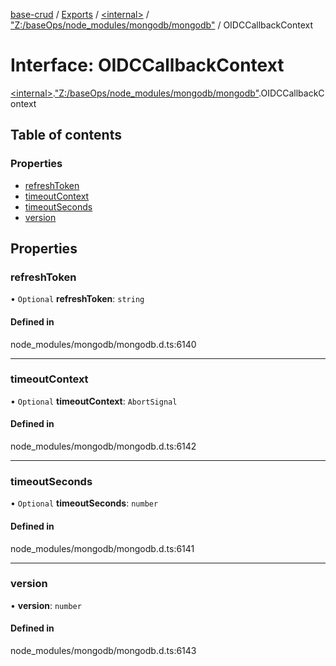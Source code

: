 [base-crud](../README.md) / [Exports](../modules.md) / [\<internal\>](../modules/internal_.md) / ["Z:/baseOps/node\_modules/mongodb/mongodb"](../modules/internal_._Z__baseOps_node_modules_mongodb_mongodb_.md) / OIDCCallbackContext

# Interface: OIDCCallbackContext

[\<internal\>](../modules/internal_.md).["Z:/baseOps/node\_modules/mongodb/mongodb"](../modules/internal_._Z__baseOps_node_modules_mongodb_mongodb_.md).OIDCCallbackContext

## Table of contents

### Properties

- [refreshToken](internal_._Z__baseOps_node_modules_mongodb_mongodb_.OIDCCallbackContext.md#refreshtoken)
- [timeoutContext](internal_._Z__baseOps_node_modules_mongodb_mongodb_.OIDCCallbackContext.md#timeoutcontext)
- [timeoutSeconds](internal_._Z__baseOps_node_modules_mongodb_mongodb_.OIDCCallbackContext.md#timeoutseconds)
- [version](internal_._Z__baseOps_node_modules_mongodb_mongodb_.OIDCCallbackContext.md#version)

## Properties

### refreshToken

• `Optional` **refreshToken**: `string`

#### Defined in

node_modules/mongodb/mongodb.d.ts:6140

___

### timeoutContext

• `Optional` **timeoutContext**: `AbortSignal`

#### Defined in

node_modules/mongodb/mongodb.d.ts:6142

___

### timeoutSeconds

• `Optional` **timeoutSeconds**: `number`

#### Defined in

node_modules/mongodb/mongodb.d.ts:6141

___

### version

• **version**: `number`

#### Defined in

node_modules/mongodb/mongodb.d.ts:6143
